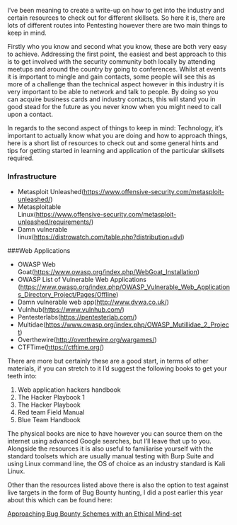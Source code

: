 I’ve been meaning to create a write-up on how to get into the industry and certain resources to check out for different skillsets. So here it is, there are lots of different routes into Pentesting however there are two main things to keep in mind. 

Firstly who you know and second what you know, these are both very easy to achieve. Addressing the first point, the easiest and best approach to this is to get involved with the security community both locally by attending meetups and around the country by going to conferences. Whilst at events it is important to mingle and gain contacts, some people will see this as more of a challenge than the technical aspect however in this industry it is very important to be able to network and talk to people. By doing so you can acquire business cards and industry contacts, this will stand you in good stead for the future as you never know when you might need to call upon a contact. 

In regards to the second aspect of things to keep in mind: Technology, it’s important to actually know what you are doing and how to approach things, here is a short list of resources to check out and some general hints and tips for getting started in learning and application of the particular skillsets required.

### Infrastructure
 - Metasploit
   Unleashed(https://www.offensive-security.com/metasploit-unleashed/)
 - Metasploitable   
   Linux(https://www.offensive-security.com/metasploit-unleashed/requirements/)
 - Damn vulnerable   
   linux(https://distrowatch.com/table.php?distribution=dvl)

###Web Applications
- OWASP Web Goat(https://www.owasp.org/index.php/WebGoat_Installation)
- OWASP List of Vulnerable Web Applications
(https://www.owasp.org/index.php/OWASP_Vulnerable_Web_Applications_Directory_Project/Pages/Offline)
- Damn vulnerable web app(http://www.dvwa.co.uk/)
- Vulnhub(https://www.vulnhub.com/)
- Pentesterlabs(https://pentesterlab.com/)
- Multidae(https://www.owasp.org/index.php/OWASP_Mutillidae_2_Project)
- Overthewire(http://overthewire.org/wargames/)
- CTFTime(https://ctftime.org/)

There are more but certainly these are a good start, in terms of other materials, if you can stretch to it I’d suggest the following books to get your teeth into:

 1. Web application hackers handbook 
 2. The Hacker Playbook 1 
 3. The Hacker Playbook  
 4. Red team Field Manual 
 5. Blue Team Handbook

The physical books are nice to have however you can source them on the internet using advanced Google searches, but I’ll leave that up to you.
Alongside the resources it is also useful to familiarise yourself with the standard toolsets which are usually manual testing with Burp Suite and using Linux command line, the OS of choice as an industry standard is Kali Linux.

Other than the resources listed above there is also the option to test against live targets in the form of Bug Bounty hunting, I did a post earlier this year about this which can be found here:

[Approaching Bug Bounty Schemes with an Ethical Mind-set](https://blog.zsec.uk/bounties/)
